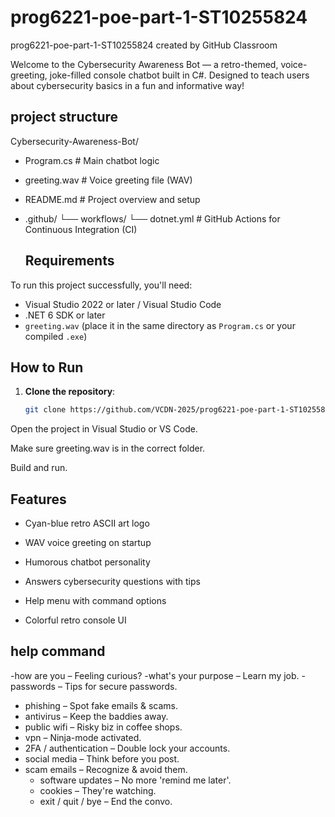# prog6221-poe-part-1-ST10255824
prog6221-poe-part-1-ST10255824 created by GitHub Classroom

Welcome to the Cybersecurity Awareness Bot — a retro-themed, voice-greeting, joke-filled console chatbot built in C#. Designed to teach users about cybersecurity basics in a fun and informative way!

## project structure

Cybersecurity-Awareness-Bot/
- Program.cs                # Main chatbot logic
- greeting.wav              # Voice greeting file (WAV)
- README.md                 # Project overview and setup
- .github/
    └── workflows/
        └── dotnet.yml        # GitHub Actions for Continuous Integration (CI)


  ## Requirements

To run this project successfully, you'll need:

- Visual Studio 2022 or later / Visual Studio Code
- .NET 6 SDK or later
- `greeting.wav` (place it in the same directory as `Program.cs` or your compiled `.exe`)

##  How to Run

1. **Clone the repository**:
   ```bash
   git clone https://github.com/VCDN-2025/prog6221-poe-part-1-ST10255824.git

Open the project in Visual Studio or VS Code.

Make sure greeting.wav is in the correct folder.

Build and run.

## Features

- Cyan-blue retro ASCII art logo

- WAV voice greeting on startup

- Humorous chatbot personality
 
- Answers cybersecurity questions with tips

- Help menu with command options

- Colorful retro console UI


## help command

 -how are you         – Feeling curious?
 -what's your purpose – Learn my job.
 -passwords           – Tips for secure passwords.
 -  phishing            – Spot fake emails & scams.
  - antivirus           – Keep the baddies away.
   - public wifi         – Risky biz in coffee shops.
  - vpn                – Ninja-mode activated.
  - 2FA / authentication – Double lock your accounts.
  - social media        – Think before you post.
- scam emails         – Recognize & avoid them.
  - software updates    – No more 'remind me later'.
  - cookies             – They're watching.
  - exit / quit / bye   – End the convo.

   
